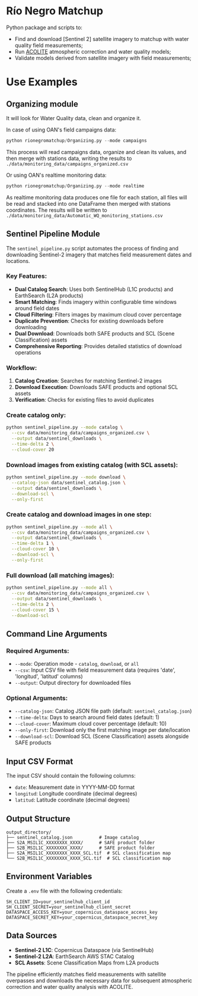 # Río Negro Matchup

Python package and scripts to:  
- Find and download [Sentinel 2] satellite imagery to matchup with water quality field measurements;  
- Run [ACOLITE](https://hypercoast.org/) atmospheric correction and water quality models;  
- Validate models derived from satellite imagery with field measurements;  

# Use Examples

## Organizing module
It will look for Water Quality data, clean and organize it.

In case of using OAN's field campaigns data:
```python
python rionegromatchup/Organizing.py --mode campaigns
```
This process will read campaigns data, organize and clean its values, and then merge with stations data, writing the results to `./data/monitoring_data/campaigns_organized.csv`

Or using OAN's realtime monitoring data:
```python
python rionegromatchup/Organizing.py --mode realtime
```
As realtime monitoring data produces one file for each station, all files will be read and stacked into one DataFrame then merged with stations coordinates.
The results will be written to `./data/monitoring_data/Automatic_WQ_monitoring_stations.csv`

## Sentinel Pipeline Module

The `sentinel_pipeline.py` script automates the process of finding and downloading Sentinel-2 imagery that matches field measurement dates and locations.

### Key Features:
- **Dual Catalog Search**: Uses both SentinelHub (L1C products) and EarthSearch (L2A products)
- **Smart Matching**: Finds imagery within configurable time windows around field dates
- **Cloud Filtering**: Filters images by maximum cloud cover percentage
- **Duplicate Prevention**: Checks for existing downloads before downloading
- **Dual Download**: Downloads both SAFE products and SCL (Scene Classification) assets
- **Comprehensive Reporting**: Provides detailed statistics of download operations

### Workflow:
1. **Catalog Creation**: Searches for matching Sentinel-2 images
2. **Download Execution**: Downloads SAFE products and optional SCL assets
3. **Verification**: Checks for existing files to avoid duplicates

### Create catalog only:

```bash
python sentinel_pipeline.py --mode catalog \
  --csv data/monitoring_data/campaigns_organized.csv \
  --output data/sentinel_downloads \
  --time-delta 2 \
  --cloud-cover 20
```

### Download images from existing catalog (with SCL assets):

```bash
python sentinel_pipeline.py --mode download \
  --catalog-json data/sentinel_catalog.json \
  --output data/sentinel_downloads \
  --download-scl \
  --only-first
```

### Create catalog and download images in one step:

```bash
python sentinel_pipeline.py --mode all \
  --csv data/monitoring_data/campaigns_organized.csv \
  --output data/sentinel_downloads \
  --time-delta 1 \
  --cloud-cover 10 \
  --download-scl \
  --only-first
```

### Full download (all matching images):

```bash
python sentinel_pipeline.py --mode all \
  --csv data/monitoring_data/campaigns_organized.csv \
  --output data/sentinel_downloads \
  --time-delta 2 \
  --cloud-cover 15 \
  --download-scl
```

## Command Line Arguments

### Required Arguments:
- `--mode`: Operation mode - `catalog`, `download`, or `all`
- `--csv`: Input CSV file with field measurement data (requires 'date', 'longitud', 'latitud' columns)
- `--output`: Output directory for downloaded files

### Optional Arguments:
- `--catalog-json`: Catalog JSON file path (default: `sentinel_catalog.json`)
- `--time-delta`: Days to search around field dates (default: 1)
- `--cloud-cover`: Maximum cloud cover percentage (default: 10)
- `--only-first`: Download only the first matching image per date/location
- `--download-scl`: Download SCL (Scene Classification) assets alongside SAFE products

## Input CSV Format
The input CSV should contain the following columns:
- `date`: Measurement date in YYYY-MM-DD format
- `longitud`: Longitude coordinate (decimal degrees)
- `latitud`: Latitude coordinate (decimal degrees)

## Output Structure
```
output_directory/
├── sentinel_catalog.json          # Image catalog
├── S2A_MSIL1C_XXXXXXXX_XXXX/      # SAFE product folder
├── S2B_MSIL1C_XXXXXXXX_XXXX/      # SAFE product folder
├── S2A_MSIL1C_XXXXXXXX_XXXX_SCL.tif  # SCL classification map
└── S2B_MSIL1C_XXXXXXXX_XXXX_SCL.tif  # SCL classification map
```

## Environment Variables
Create a `.env` file with the following credentials:
```env
SH_CLIENT_ID=your_sentinelhub_client_id
SH_CLIENT_SECRET=your_sentinelhub_client_secret
DATASPACE_ACCESS_KEY=your_copernicus_dataspace_access_key
DATASPACE_SECRET_KEY=your_copernicus_dataspace_secret_key
```

## Data Sources
- **Sentinel-2 L1C**: Copernicus Dataspace (via SentinelHub)
- **Sentinel-2 L2A**: EarthSearch AWS STAC Catalog
- **SCL Assets**: Scene Classification Maps from L2A products

The pipeline efficiently matches field measurements with satellite overpasses and downloads the necessary data for subsequent atmospheric correction and water quality analysis with ACOLITE.